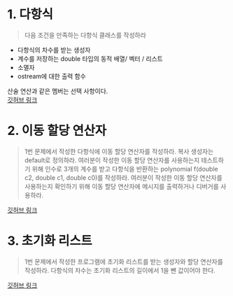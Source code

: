 # 1. 다항식
> 다음 조건을 만족하는 다항식 클래스를 작성하라
- 다항식의 차수를 받는 생성자
-  계수를 저장하는 double 타입의 동적 배열/ 벡터 / 리스트
-  소멸자
-  ostream에 대한 출력 함수

산술 연산과 같은 멤버는 선택 사항이다.	
[깃허브 링크](https://github.com/ehrl1225/Modern_CPP_study/blob/main/Chapter2/Chapter2-1.cpp)
# 2. 이동 할당 연산자
> 1번 문제에서 작성한 다항식에 이동 할당 연산자를 작성하라. 복사 생성자는 default로 정의하라. 여러분이 작성한 이동 할당 연산자를 사용하는지 테스트하기 위해 인수로 3개의 계수를 받고 다항식을 반환하는 polynomial f(double c2, double c1, double c0)를 작성하라. 여러분이 작성한 이동 할당 연산자를 사용하는지 확인하기 위해 이동 할당 연산자에 메시지를 출력하거나 디버거를 사용하라.

[깃허브 링크](https://github.com/ehrl1225/Modern_CPP_study/blob/main/Chapter2/Chapter2-2.cpp)

# 3. 초기화 리스트
> 1번 문제에서 작성한 프로그램에 초기화 리스트를 받는 생성자와 할당 연산자를 작성하라.
> 다항식의 차수는 초기화 리스트의 길이에서 1을 뺀 값이어야 한다.

[깃허브 링크](https://github.com/ehrl1225/Modern_CPP_study/blob/main/Chapter2/Chapter2-3.cpp)